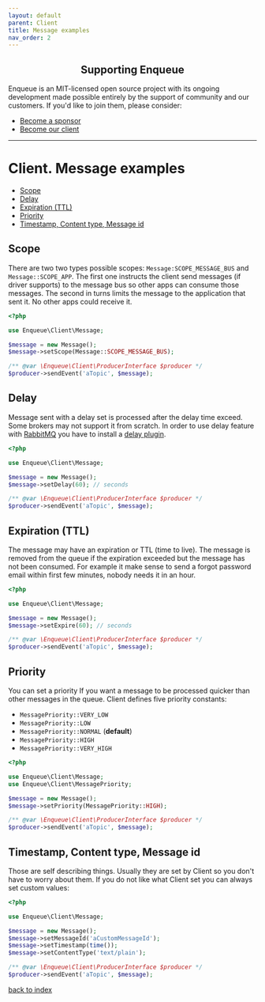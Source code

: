 ```yaml
---
layout: default
parent: Client
title: Message examples
nav_order: 2
---
```

<h2 align="center">Supporting Enqueue</h2>

Enqueue is an MIT-licensed open source project with its ongoing development made possible entirely by the support of community and our customers. If you'd like to join them, please consider:

- [Become a sponsor](https://www.patreon.com/makasim)
- [Become our client](http://forma-pro.com/)

---

# Client. Message examples

* [Scope](#scope)
* [Delay](#delay)
* [Expiration (TTL)](#expiration-ttl)
* [Priority](#priority)
* [Timestamp, Content type, Message id](#timestamp-content-type-message-id)

## Scope

There are two two types possible scopes: `Message:SCOPE_MESSAGE_BUS` and `Message::SCOPE_APP`.
The first one instructs the client send messages (if driver supports) to the message bus so other apps can consume those messages.
The second in turns limits the message to the application that sent it. No other apps could receive it.

```php
<?php

use Enqueue\Client\Message;

$message = new Message();
$message->setScope(Message::SCOPE_MESSAGE_BUS);

/** @var \Enqueue\Client\ProducerInterface $producer */
$producer->sendEvent('aTopic', $message);
```

## Delay

Message sent with a delay set is processed after the delay time exceed.
Some brokers may not support it from scratch.
In order to use delay feature with [RabbitMQ](https://www.rabbitmq.com/) you have to install a [delay plugin](https://github.com/rabbitmq/rabbitmq-delayed-message-exchange).

```php
<?php

use Enqueue\Client\Message;

$message = new Message();
$message->setDelay(60); // seconds

/** @var \Enqueue\Client\ProducerInterface $producer */
$producer->sendEvent('aTopic', $message);
```

## Expiration (TTL)

The message may have an expiration or TTL (time to live).
The message is removed from the queue if the expiration exceeded but the message has not been consumed.
For example it make sense to send a forgot password email within first few minutes, nobody needs it in an hour.

```php
<?php

use Enqueue\Client\Message;

$message = new Message();
$message->setExpire(60); // seconds

/** @var \Enqueue\Client\ProducerInterface $producer */
$producer->sendEvent('aTopic', $message);
```

## Priority

You can set a priority If you want a message to be processed quicker than other messages in the queue.
Client defines five priority constants:

* `MessagePriority::VERY_LOW`
* `MessagePriority::LOW`
* `MessagePriority::NORMAL` (**default**)
* `MessagePriority::HIGH`
* `MessagePriority::VERY_HIGH`

```php
<?php

use Enqueue\Client\Message;
use Enqueue\Client\MessagePriority;

$message = new Message();
$message->setPriority(MessagePriority::HIGH);

/** @var \Enqueue\Client\ProducerInterface $producer */
$producer->sendEvent('aTopic', $message);
```

## Timestamp, Content type, Message id

Those are self describing things.
Usually they are set by Client so you don't have to worry about them.
If you do not like what Client set you can always set custom values:

```php
<?php

use Enqueue\Client\Message;

$message = new Message();
$message->setMessageId('aCustomMessageId');
$message->setTimestamp(time());
$message->setContentType('text/plain');

/** @var \Enqueue\Client\ProducerInterface $producer */
$producer->sendEvent('aTopic', $message);
```

[back to index](../index.md)
